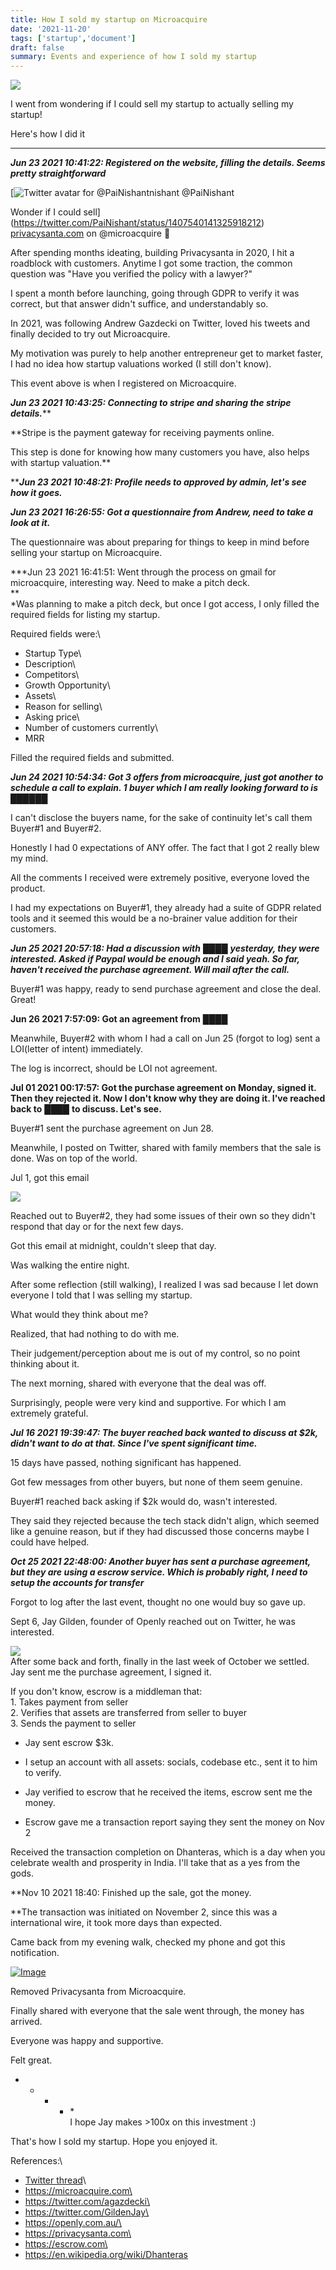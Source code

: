 ```yaml
---
title: How I sold my startup on Microacquire
date: '2021-11-20'
tags: ['startup','document']
draft: false
summary: Events and experience of how I sold my startup
---
```


[![](https://cdn.substack.com/image/fetch/w_1456,c_limit,f_auto,q_auto:good,fl_progressive:steep/https%3A%2F%2Fbucketeer-e05bbc84-baa3-437e-9518-adb32be77984.s3.amazonaws.com%2Fpublic%2Fimages%2F79732863-3125-4935-aee9-eee0ea73824d_1470x980.jpeg)](https://cdn.substack.com/image/fetch/f_auto,q_auto:good,fl_progressive:steep/https%3A%2F%2Fbucketeer-e05bbc84-baa3-437e-9518-adb32be77984.s3.amazonaws.com%2Fpublic%2Fimages%2F79732863-3125-4935-aee9-eee0ea73824d_1470x980.jpeg)

I went from wondering if I could sell my startup to actually selling my startup!

Here's how I did it

* * * * *

***Jun 23 2021 10:41:22: Registered on the website, filling the details. Seems pretty straightforward***

[![Twitter avatar for @PaiNishant](https://cdn.substack.com/image/twitter_name/w_36/PaiNishant.jpg)nishant @PaiNishant

Wonder if I could sell](https://twitter.com/PaiNishant/status/1407540141325918212) [privacysanta.com](http://privacysanta.com) on @microacquire 🤔

After spending months ideating, building Privacysanta in 2020, I hit a roadblock with customers. Anytime I got some traction, the common question was "Have you verified the policy with a lawyer?"

I spent a month before launching, going through GDPR to verify it was correct, but that answer didn't suffice, and understandably so.

In 2021, was following Andrew Gazdecki on Twitter, loved his tweets and finally decided to try out Microacquire.

My motivation was purely to help another entrepreneur get to market faster, I had no idea how startup valuations worked (I still don't know).

This event above is when I registered on Microacquire.

***Jun 23 2021 10:43:25: Connecting to stripe and sharing the stripe details.*****

**Stripe is the payment gateway for receiving payments online.

This step is done for knowing how many customers you have, also helps with startup valuation.**

*****Jun 23 2021 10:48:21: Profile needs to approved by admin, let's see how it goes.***

***Jun 23 2021 16:26:55: Got a questionnaire from Andrew, need to take a look at it.***

The questionnaire was about preparing for things to keep in mind before selling your startup on Microacquire.

***Jun 23 2021 16:41:51: Went through the process on gmail for microacquire, interesting way. Need to make a pitch deck.\
**\
*Was planning to make a pitch deck, but once I got access, I only filled the required fields for listing my startup.

Required fields were:\
- Startup Type\
- Description\
- Competitors\
- Growth Opportunity\
- Assets\
- Reason for selling\
- Asking price\
- Number of customers currently\
- MRR

Filled the required fields and submitted.

***Jun 24 2021 10:54:34: Got 3 offers from microacquire, just got another to schedule a call to explain. 1 buyer which I am really looking forward to is** ██████*

I can't disclose the buyers name, for the sake of continuity let's call them Buyer#1 and Buyer#2.

Honestly I had 0 expectations of ANY offer. The fact that I got 2 really blew my mind.

All the comments I received were extremely positive, everyone loved the product.

I had my expectations on Buyer#1, they already had a suite of GDPR related tools and it seemed this would be a no-brainer value addition for their customers.

***Jun 25 2021 20:57:18: Had a discussion with** ████ **yesterday, they were interested. Asked if Paypal would be enough and I said yeah. So far, haven't received the purchase agreement. Will mail after the call.***

Buyer#1 was happy, ready to send purchase agreement and close the deal. Great!

**Jun 26 2021 7:57:09: Got an agreement from** *████*

Meanwhile, Buyer#2 with whom I had a call on Jun 25 (forgot to log) sent a LOI(letter of intent) immediately.

The log is incorrect, should be LOI not agreement.

**Jul 01 2021 00:17:57: Got the purchase agreement on Monday, signed it. Then they rejected it. Now I don't know why they are doing it. I've reached back to** *████* **to discuss. Let's see.**

Buyer#1 sent the purchase agreement on Jun 28.

Meanwhile, I posted on Twitter, shared with family members that the sale is done. Was on top of the world.

Jul 1, got this email

[![](https://cdn.substack.com/image/fetch/w_1456,c_limit,f_auto,q_auto:good,fl_progressive:steep/https%3A%2F%2Fbucketeer-e05bbc84-baa3-437e-9518-adb32be77984.s3.amazonaws.com%2Fpublic%2Fimages%2F9f29e42d-6472-4435-b6ca-9ec13f288fd6_882x274.png)](https://cdn.substack.com/image/fetch/f_auto,q_auto:good,fl_progressive:steep/https%3A%2F%2Fbucketeer-e05bbc84-baa3-437e-9518-adb32be77984.s3.amazonaws.com%2Fpublic%2Fimages%2F9f29e42d-6472-4435-b6ca-9ec13f288fd6_882x274.png)

Reached out to Buyer#2, they had some issues of their own so they didn't respond that day or for the next few days.

Got this email at midnight, couldn't sleep that day.

Was walking the entire night.

After some reflection (still walking), I realized I was sad because I let down everyone I told that I was selling my startup.

What would they think about me?

Realized, that had nothing to do with me.

Their judgement/perception about me is out of my control, so no point thinking about it.

The next morning, shared with everyone that the deal was off.

Surprisingly, people were very kind and supportive. For which I am extremely grateful.

***Jul 16 2021 19:39:47: The buyer reached back wanted to discuss at $2k, didn't want to do at that. Since I've spent significant time.***

15 days have passed, nothing significant has happened.

Got few messages from other buyers, but none of them seem genuine.

Buyer#1 reached back asking if $2k would do, wasn't interested.

They said they rejected because the tech stack didn't align, which seemed like a genuine reason, but if they had discussed those concerns maybe I could have helped.

***Oct 25 2021 22:48:00: Another buyer has sent a purchase agreement, but they are using a escrow service. Which is probably right, I need to setup the accounts for transfer***

Forgot to log after the last event, thought no one would buy so gave up.

Sept 6, Jay Gilden, founder of Openly reached out on Twitter, he was interested.

[![](https://cdn.substack.com/image/fetch/w_1456,c_limit,f_auto,q_auto:good,fl_progressive:steep/https%3A%2F%2Fbucketeer-e05bbc84-baa3-437e-9518-adb32be77984.s3.amazonaws.com%2Fpublic%2Fimages%2Ffc1cdab8-2327-4810-bb60-1c3078e3cbfe_438x150.png)](https://cdn.substack.com/image/fetch/f_auto,q_auto:good,fl_progressive:steep/https%3A%2F%2Fbucketeer-e05bbc84-baa3-437e-9518-adb32be77984.s3.amazonaws.com%2Fpublic%2Fimages%2Ffc1cdab8-2327-4810-bb60-1c3078e3cbfe_438x150.png)\
After some back and forth, finally in the last week of October we settled.\
Jay sent me the purchase agreement, I signed it.

If you don't know, escrow is a middleman that:\
1\. Takes payment from seller\
2\. Verifies that assets are transferred from seller to buyer\
3\. Sends the payment to seller

- Jay sent escrow $3k.

- I setup an account with all assets: socials, codebase etc., sent it to him to verify.

- Jay verified to escrow that he received the items, escrow sent me the money.

- Escrow gave me a transaction report saying they sent the money on Nov 2

Received the transaction completion on Dhanteras, which is a day when you celebrate wealth and prosperity in India. I'll take that as a yes from the gods.

**Nov 10 2021 18:40: Finished up the sale, got the money.

**The transaction was initiated on November 2, since this was a international wire, it took more days than expected.

Came back from my evening walk, checked my phone and got this notification.

[![Image](https://cdn.substack.com/image/fetch/w_1456,c_limit,f_auto,q_auto:good,fl_progressive:steep/https%3A%2F%2Fbucketeer-e05bbc84-baa3-437e-9518-adb32be77984.s3.amazonaws.com%2Fpublic%2Fimages%2Fa07636d6-2b85-4473-a767-572e3cddc974_1600x900.jpeg "Image")](https://cdn.substack.com/image/fetch/f_auto,q_auto:good,fl_progressive:steep/https%3A%2F%2Fbucketeer-e05bbc84-baa3-437e-9518-adb32be77984.s3.amazonaws.com%2Fpublic%2Fimages%2Fa07636d6-2b85-4473-a767-572e3cddc974_1600x900.jpeg)

Removed Privacysanta from Microacquire.

Finally shared with everyone that the sale went through, the money has arrived.

Everyone was happy and supportive.

Felt great.

* * * * *\
I hope Jay makes >100x on this investment :)

That's how I sold my startup. Hope you enjoyed it.

References:\
- [Twitter thread](https://twitter.com/PaiNishant/status/1407540141325918212)\
- https://microacquire.com\
- https://twitter.com/agazdecki\
- https://twitter.com/GildenJay\
- https://openly.com.au/\
- https://privacysanta.com\
- https://escrow.com\
- https://en.wikipedia.org/wiki/Dhanteras
